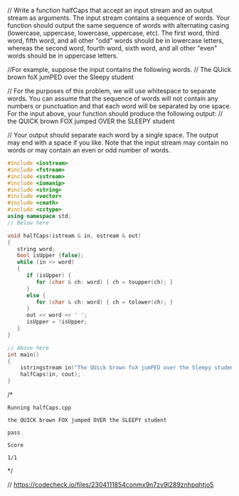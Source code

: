 // Write a function halfCaps that accept an input stream and an output stream as arguments. The input stream contains a sequence of words. Your function should output the same sequence of words with alternating casing (lowercase, uppercase, lowercase, uppercase, etc). The first word, third word, fifth word, and all other "odd" words should be in lowercase letters, whereas the second word, fourth word, sixth word, and all other "even" words should be in uppercase letters.

//For example, suppose the input contains the following words.
// The QUick brown foX jumPED over the Sleepy student

// For the purposes of this problem, we will use whitespace to separate words. You can assume that the sequence of words will not contain any numbers or punctuation and that each word will be separated by one space. For the input above, your function should produce the following output:
// the QUICK brown FOX jumped OVER the SLEEPY student

// Your output should separate each word by a single space. The output may end with a space if you like. Note that the input stream may contain no words or may contain an even or odd number of words.

```cpp
#include <iostream>
#include <fstream>
#include <sstream>
#include <iomanip>
#include <string>
#include <vector>
#include <cmath>
#include <cctype>
using namespace std;
// Below here

void halfCaps(istream & in, ostream & out)
{
   string word;
   bool isUpper {false};
   while (in >> word)
   {
      if (isUpper) {
         for (char & ch: word) { ch = toupper(ch); }
      }
      else {
         for (char & ch: word) { ch = tolower(ch); }
      }
      out << word << ' ';
      isUpper = !isUpper;
   }
}

// Above here
int main()
{
    istringstream in("The QUick brown foX jumPED over the Sleepy student");
    halfCaps(in, cout);
}

```

/*
```text
Running halfCaps.cpp

the QUICK brown FOX jumped OVER the SLEEPY student 

pass

Score

1/1
```
\*/

// https://codecheck.io/files/2304111854conmx9n7zv9l289znhpqhtjo5